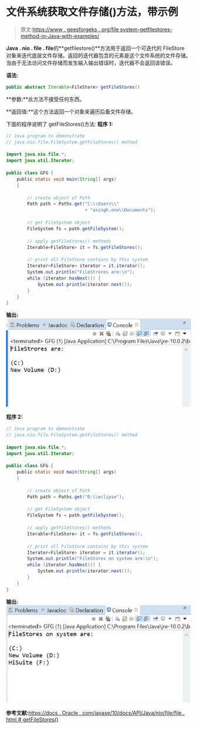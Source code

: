 # 文件系统获取文件存储()方法，带示例

> 原文:[https://www . geesforgeks . org/file system-getfilestores-method-in-Java-with-examples/](https://www.geeksforgeeks.org/filesystem-getfilestores-method-in-java-with-examples/)

**Java . nio . file . file**的**getfilestore()**方法用于返回一个可迭代的 FileStore 对象来迭代底层文件存储。返回的迭代器包含的元素是这个文件系统的文件存储。当由于无法访问文件存储而发生输入输出错误时，迭代器不会返回该错误。

**语法:**

```java
public abstract Iterable<FileStore> getFileStores()

```

**参数:**此方法不接受任何东西。

**返回值:**这个方法返回一个对象来遍历后备文件存储。

下面的程序说明了 getFileStores()方法:
**程序 1:**

```java
// Java program to demonstrate
// java.nio.file.FileSystem.getFileStores() method

import java.nio.file.*;
import java.util.Iterator;

public class GFG {
    public static void main(String[] args)
    {

        // create object of Path
        Path path = Paths.get("C:\\Users\\"
                              + "asingh.one\\Documents");

        // get FileSystem object
        FileSystem fs = path.getFileSystem();

        // apply getFileStores() methods
        Iterable<FileStore> it = fs.getFileStores();

        // print all FileStore contains by this system
        Iterator<FileStore> iterator = it.iterator();
        System.out.println("FileStrores are:\n");
        while (iterator.hasNext()) {
            System.out.println(iterator.next());
        }
    }
}
```

**输出:**
![](img/2507d7d01a0e284744b96bb3356d76f7.png)

**程序 2:**

```java
// Java program to demonstrate
// java.nio.file.FileSystem.getFileStores() method

import java.nio.file.*;
import java.util.Iterator;

public class GFG {
    public static void main(String[] args)
    {

        // create object of Path
        Path path = Paths.get("D:\\eclipse");

        // get FileSystem object
        FileSystem fs = path.getFileSystem();

        // apply getFileStores() methods
        Iterable<FileStore> it = fs.getFileStores();

        // print all FileStore contains by this system
        Iterator<FileStore> iterator = it.iterator();
        System.out.println("FileStores on system are:\n");
        while (iterator.hasNext()) {
            System.out.println(iterator.next());
        }
    }
}
```

**输出:**
![](img/a5a46c41e54e9f76c0e37ff47a7147c0.png)

**参考文献:**[https://docs . Oracle . com/javase/10/docs/API/Java/nio/file/file . html # getFileStores()](https://docs.oracle.com/javase/10/docs/api/java/nio/file/FileSystem.html#getFileStores())